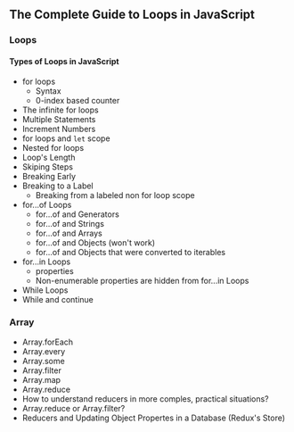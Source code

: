 ## The Complete Guide to Loops in JavaScript
### Loops
#### Types of Loops in JavaScript
 - for loops
   - Syntax
   - 0-index based counter
 - The infinite for loops
 - Multiple Statements
 - Increment Numbers
 - for loops and `let` scope
 - Nested for loops
 - Loop's Length
 - Skiping Steps
 - Breaking Early
 - Breaking to a Label
   - Breaking from a labeled non for loop scope
 - for...of Loops
   - for...of and Generators
   - for...of and Strings
   - for...of and Arrays
   - for...of and Objects (won't work)
   - for...of and Objects that were converted to iterables
 - for...in Loops
   - properties
   - Non-enumerable properties are hidden from for...in Loops
 - While Loops
 - While and continue
### Array
 - Array.forEach
 - Array.every
 - Array.some
 - Array.filter
 - Array.map
 - Array.reduce
 - How to understand reducers in more comples, practical situations?
 - Array.reduce or Array.filter?
 - Reducers and Updating Object Propertes in a Database (Redux's Store)
 

